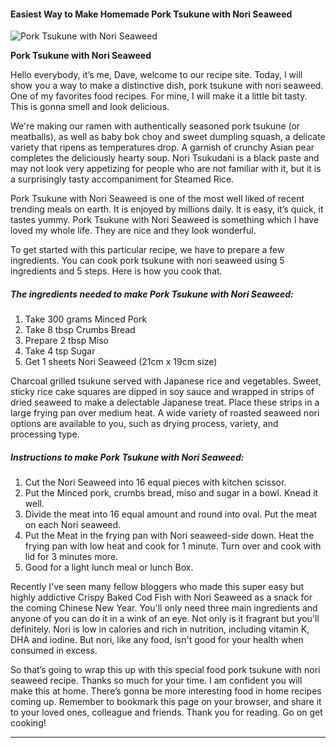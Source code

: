             

#### Easiest Way to Make Homemade Pork Tsukune with Nori Seaweed

![Pork Tsukune with Nori Seaweed](https://img-global.cpcdn.com/recipes/b03025fe6118aec1/751x532cq70/pork-tsukune-with-nori-seaweed-recipe-main-photo.jpg)

**Pork Tsukune with Nori Seaweed**

Hello everybody, it’s me, Dave, welcome to our recipe site. Today, I will show you a way to make a distinctive dish, pork tsukune with nori seaweed. One of my favorites food recipes. For mine, I will make it a little bit tasty. This is gonna smell and look delicious.

We're making our ramen with authentically seasoned pork tsukune (or meatballs), as well as baby bok choy and sweet dumpling squash, a delicate variety that ripens as temperatures drop. A garnish of crunchy Asian pear completes the deliciously hearty soup. Nori Tsukudani is a black paste and may not look very appetizing for people who are not familiar with it, but it is a surprisingly tasty accompaniment for Steamed Rice.

Pork Tsukune with Nori Seaweed is one of the most well liked of recent trending meals on earth. It is enjoyed by millions daily. It is easy, it’s quick, it tastes yummy. Pork Tsukune with Nori Seaweed is something which I have loved my whole life. They are nice and they look wonderful.

To get started with this particular recipe, we have to prepare a few ingredients. You can cook pork tsukune with nori seaweed using 5 ingredients and 5 steps. Here is how you cook that.

##### The ingredients needed to make Pork Tsukune with Nori Seaweed:

1.  Take 300 grams Minced Pork
2.  Take 8 tbsp Crumbs Bread
3.  Prepare 2 tbsp Miso
4.  Take 4 tsp Sugar
5.  Get 1 sheets Nori Seaweed (21cm x 19cm size)

Charcoal grilled tsukune served with Japanese rice and vegetables. Sweet, sticky rice cake squares are dipped in soy sauce and wrapped in strips of dried seaweed to make a delectable Japanese treat. Place these strips in a large frying pan over medium heat. A wide variety of roasted seaweed nori options are available to you, such as drying process, variety, and processing type.

##### Instructions to make Pork Tsukune with Nori Seaweed:

1.  Cut the Nori Seaweed into 16 equal pieces with kitchen scissor.
2.  Put the Minced pork, crumbs bread, miso and sugar in a bowl. Knead it well.
3.  Divide the meat into 16 equal amount and round into oval. Put the meat on each Nori seaweed.
4.  Put the Meat in the frying pan with Nori seaweed-side down. Heat the frying pan with low heat and cook for 1 minute. Turn over and cook with lid for 3 minutes more.
5.  Good for a light lunch meal or lunch Box.

Recently I've seen many fellow bloggers who made this super easy but highly addictive Crispy Baked Cod Fish with Nori Seaweed as a snack for the coming Chinese New Year. You'll only need three main ingredients and anyone of you can do it in a wink of an eye. Not only is it fragrant but you'll definitely. Nori is low in calories and rich in nutrition, including vitamin K, DHA and iodine. But nori, like any food, isn't good for your health when consumed in excess.

So that’s going to wrap this up with this special food pork tsukune with nori seaweed recipe. Thanks so much for your time. I am confident you will make this at home. There’s gonna be more interesting food in home recipes coming up. Remember to bookmark this page on your browser, and share it to your loved ones, colleague and friends. Thank you for reading. Go on get cooking!

* * *